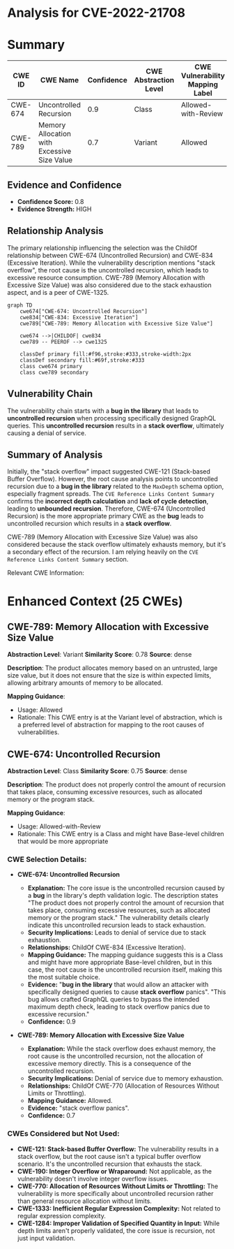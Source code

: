 # Analysis for CVE-2022-21708

# Summary
| CWE ID | CWE Name | Confidence | CWE Abstraction Level | CWE Vulnerability Mapping Label | CWE-Vulnerability Mapping Notes |
|---|---|---|---|---|---|
| CWE-674 | Uncontrolled Recursion | 0.9 | Class | Allowed-with-Review | Primary CWE |
| CWE-789 | Memory Allocation with Excessive Size Value | 0.7 | Variant | Allowed | Secondary Candidate |

## Evidence and Confidence

*   **Confidence Score:** 0.8
*   **Evidence Strength:** HIGH

## Relationship Analysis
The primary relationship influencing the selection was the ChildOf relationship between CWE-674 (Uncontrolled Recursion) and CWE-834 (Excessive Iteration). While the vulnerability description mentions "stack overflow", the root cause is the uncontrolled recursion, which leads to excessive resource consumption. CWE-789 (Memory Allocation with Excessive Size Value) was also considered due to the stack exhaustion aspect, and is a peer of CWE-1325.

```mermaid
graph TD
    cwe674["CWE-674: Uncontrolled Recursion"]
    cwe834["CWE-834: Excessive Iteration"]
    cwe789["CWE-789: Memory Allocation with Excessive Size Value"]

    cwe674 -->|CHILDOF| cwe834
    cwe789 -- PEEROF --> cwe1325

    classDef primary fill:#f96,stroke:#333,stroke-width:2px
    classDef secondary fill:#69f,stroke:#333
    class cwe674 primary
    class cwe789 secondary
```

## Vulnerability Chain
The vulnerability chain starts with a **bug in the library** that leads to **uncontrolled recursion** when processing specifically designed GraphQL queries. This **uncontrolled recursion** results in a **stack overflow**, ultimately causing a denial of service.

## Summary of Analysis
Initially, the "stack overflow" impact suggested CWE-121 (Stack-based Buffer Overflow). However, the root cause analysis points to uncontrolled recursion due to a **bug in the library** related to the `MaxDepth` schema option, especially fragment spreads. The `CVE Reference Links Content Summary` confirms the **incorrect depth calculation** and **lack of cycle detection**, leading to **unbounded recursion**. Therefore, CWE-674 (Uncontrolled Recursion) is the more appropriate primary CWE as the **bug** leads to uncontrolled recursion which results in a **stack overflow**.

CWE-789 (Memory Allocation with Excessive Size Value) was also considered because the stack overflow ultimately exhausts memory, but it's a secondary effect of the recursion. I am relying heavily on the `CVE Reference Links Content Summary` section.

Relevant CWE Information:

# Enhanced Context (25 CWEs)

## CWE-789: Memory Allocation with Excessive Size Value
**Abstraction Level**: Variant
**Similarity Score**: 0.78
**Source**: dense

**Description**:
The product allocates memory based on an untrusted, large size value, but it does not ensure that the size is within expected limits, allowing arbitrary amounts of memory to be allocated.

**Mapping Guidance**:
- Usage: Allowed
- Rationale: This CWE entry is at the Variant level of abstraction, which is a preferred level of abstraction for mapping to the root causes of vulnerabilities.

## CWE-674: Uncontrolled Recursion
**Abstraction Level**: Class
**Similarity Score**: 0.75
**Source**: dense

**Description**:
The product does not properly control the amount of recursion that takes place,  consuming excessive resources, such as allocated memory or the program stack.

**Mapping Guidance**:
- Usage: Allowed-with-Review
- Rationale: This CWE entry is a Class and might have Base-level children that would be more appropriate

### CWE Selection Details:

*   **CWE-674: Uncontrolled Recursion**
    *   **Explanation:** The core issue is the uncontrolled recursion caused by a **bug** in the library's depth validation logic. The description states "The product does not properly control the amount of recursion that takes place, consuming excessive resources, such as allocated memory or the program stack." The vulnerability details clearly indicate this uncontrolled recursion leads to stack exhaustion.
    *   **Security Implications:** Leads to denial of service due to stack exhaustion.
    *   **Relationships:** ChildOf CWE-834 (Excessive Iteration).
    *   **Mapping Guidance:** The mapping guidance suggests this is a Class and might have more appropriate Base-level children, but in this case, the root cause is the uncontrolled recursion itself, making this the most suitable choice.
    *   **Evidence:** "**bug in the library** that would allow an attacker with specifically designed queries to cause **stack overflow** panics". "This bug allows crafted GraphQL queries to bypass the intended maximum depth check, leading to stack overflow panics due to excessive recursion."
    *   **Confidence:** 0.9

*   **CWE-789: Memory Allocation with Excessive Size Value**
    *   **Explanation:** While the stack overflow does exhaust memory, the root cause is the uncontrolled recursion, not the allocation of excessive memory directly. This is a consequence of the uncontrolled recursion.
    *   **Security Implications:** Denial of service due to memory exhaustion.
    *   **Relationships:** ChildOf CWE-770 (Allocation of Resources Without Limits or Throttling).
    *   **Mapping Guidance:** Allowed.
    *   **Evidence:** "stack overflow panics".
    *   **Confidence:** 0.7

### CWEs Considered but Not Used:

*   **CWE-121: Stack-based Buffer Overflow:** The vulnerability results in a stack overflow, but the root cause isn't a typical buffer overflow scenario. It's the uncontrolled recursion that exhausts the stack.
*   **CWE-190: Integer Overflow or Wraparound:** Not applicable, as the vulnerability doesn't involve integer overflow issues.
*   **CWE-770: Allocation of Resources Without Limits or Throttling:** The vulnerability is more specifically about uncontrolled recursion rather than general resource allocation without limits.
*   **CWE-1333: Inefficient Regular Expression Complexity:** Not related to regular expression complexity.
*   **CWE-1284: Improper Validation of Specified Quantity in Input:** While depth limits aren't properly validated, the core issue is recursion, not just input validation.